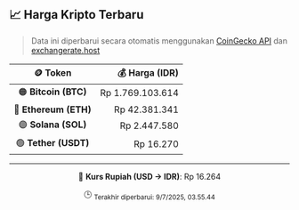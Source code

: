 

<!-- HARGA_KRIPTO -->
## 📈 Harga Kripto Terbaru

> Data ini diperbarui secara otomatis menggunakan [CoinGecko API](https://www.coingecko.com/) dan [exchangerate.host](https://exchangerate.host/)

<div align="center">

| 🪙 Token | 💰 Harga (IDR) |
|:------:|---------------:|
| 🟠 **Bitcoin (BTC)**   | Rp 1.769.103.614 |
| 🔵 **Ethereum (ETH)**  | Rp 42.381.341 |
| 🟣 **Solana (SOL)**    | Rp 2.447.580 |
| 🟢 **Tether (USDT)**   | Rp 16.270 |

---

💱 **Kurs Rupiah (USD → IDR)**: Rp 16.264

🕒 <sub>Terakhir diperbarui: 9/7/2025, 03.55.44</sub>

</div>
<!-- /HARGA_KRIPTO -->